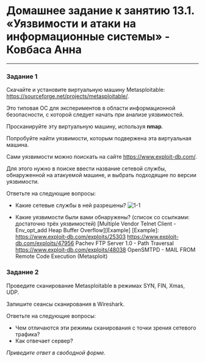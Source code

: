 # Домашнее задание к занятию 13.1. «Уязвимости и атаки на информационные системы» - Ковбаса Анна

------

### Задание 1

Скачайте и установите виртуальную машину Metasploitable: https://sourceforge.net/projects/metasploitable/.

Это типовая ОС для экспериментов в области информационной безопасности, с которой следует начать при анализе уязвимостей.

Просканируйте эту виртуальную машину, используя **nmap**.

Попробуйте найти уязвимости, которым подвержена эта виртуальная машина.

Сами уязвимости можно поискать на сайте https://www.exploit-db.com/.

Для этого нужно в поиске ввести название сетевой службы, обнаруженной на атакуемой машине, и выбрать подходящие по версии уязвимости.

Ответьте на следующие вопросы:

- Какие сетевые службы в ней разрешены?
![1-1]()

- Какие уязвимости были вами обнаружены? (список со ссылками: достаточно трёх уязвимостей)
[Multiple Vendor Telnet Client - Env_opt_add Heap Buffer Overflow][Example] [Example]: https://www.exploit-db.com/exploits/25303
https://www.exploit-db.com/exploits/47956 Pachev FTP Server 1.0 - Path Traversal
https://www.exploit-db.com/exploits/48038 OpenSMTPD - MAIL FROM Remote Code Execution (Metasploit)
  


### Задание 2

Проведите сканирование Metasploitable в режимах SYN, FIN, Xmas, UDP.

Запишите сеансы сканирования в Wireshark.

Ответьте на следующие вопросы:

- Чем отличаются эти режимы сканирования с точки зрения сетевого трафика?
- Как отвечает сервер?

*Приведите ответ в свободной форме.*
